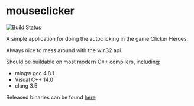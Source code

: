 # mouseclicker

[![Build Status](https://travis-ci.org/dhedegaard/mouseclicker.svg)](https://travis-ci.org/dhedegaard/mouseclicker)

A simple application for doing the autoclicking in the game Clicker Heroes.

Always nice to mess around with the win32 api.

Should be buildable on most modern C++ compilers, including:

- mingw gcc 4.8.1
- Visual C++ 14.0
- clang 3.5

Released binaries can be found [here](https://github.com/dhedegaard/mouseclicker/releases)
